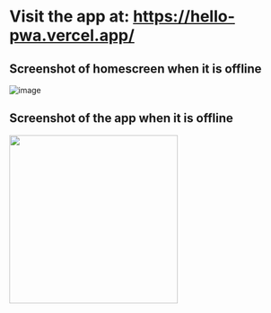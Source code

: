 # Visit the app at: https://hello-pwa.vercel.app/

## Screenshot of homescreen when it is offline
![image](https://user-images.githubusercontent.com/15355418/114777222-1fcd8400-9d7c-11eb-974e-0b1700f5d56c.png)

## Screenshot of the app when it is offline
<img src="https://user-images.githubusercontent.com/15355418/114777901-e0536780-9d7c-11eb-8fd7-4cf9a024a68d.png" width="300" />
